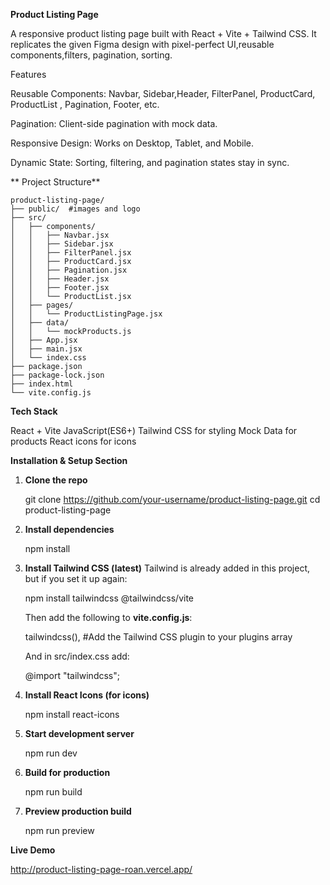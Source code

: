 **Product Listing Page**

A responsive product listing page built with React + Vite + Tailwind CSS.
It replicates the given Figma design with pixel-perfect UI,reusable components,filters, pagination, sorting.

Features

Reusable Components: Navbar, Sidebar,Header, FilterPanel, ProductCard, ProductList , Pagination, Footer, etc.

Pagination: Client-side pagination with mock data.

Responsive Design: Works on Desktop, Tablet, and Mobile.

Dynamic State: Sorting, filtering, and pagination states stay in sync.

** Project Structure**
```
product-listing-page/
├── public/  #images and logo
├── src/
│   ├── components/
│   │   ├── Navbar.jsx
│   │   ├── Sidebar.jsx
│   │   ├── FilterPanel.jsx
│   │   ├── ProductCard.jsx
│   │   ├── Pagination.jsx
│   │   ├── Header.jsx
│   │   ├── Footer.jsx
│   │   └── ProductList.jsx
│   ├── pages/
│   │   └── ProductListingPage.jsx
│   ├── data/
│   │   └── mockProducts.js
│   ├── App.jsx
│   ├── main.jsx
│   └── index.css
├── package.json
├── package-lock.json
├── index.html
└── vite.config.js

```


**Tech Stack**

React + Vite 
JavaScript(ES6+)
Tailwind CSS for styling
Mock Data for products
React icons for icons

 **Installation & Setup Section**

1. **Clone the repo**
 
   git clone https://github.com/your-username/product-listing-page.git
   cd product-listing-page

2. **Install dependencies**

   npm install

3. **Install Tailwind CSS (latest)**
   Tailwind is already added in this project, but if you set it up again:

    npm install tailwindcss @tailwindcss/vite

   Then add the following to **vite.config.js**:

     tailwindcss(),   #Add the Tailwind CSS plugin to your plugins array

   And in src/index.css add:

   @import "tailwindcss";

5. **Install React Icons (for icons)**

   npm install react-icons

6. **Start development server**

   npm run dev
 
7. **Build for production**

   npm run build
 
8. **Preview production build**

   npm run preview


**Live Demo**

http://product-listing-page-roan.vercel.app/








